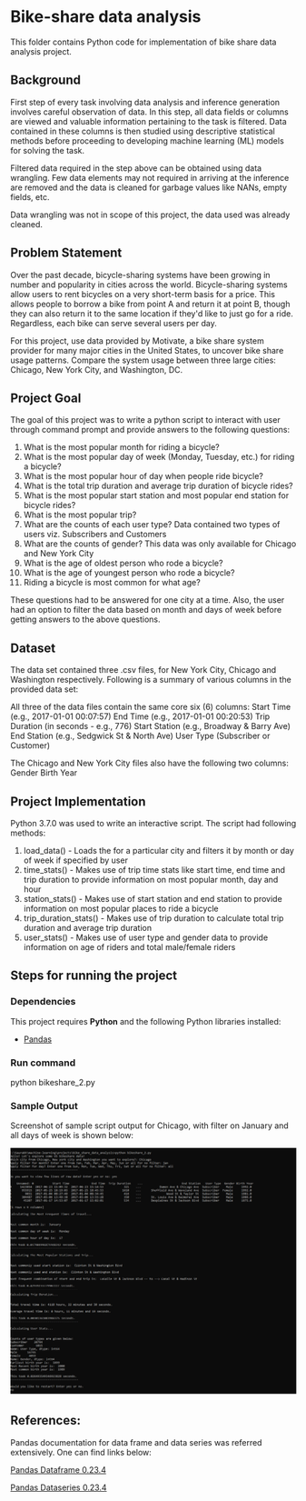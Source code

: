 # Bike-share data analysis

This folder contains Python code for implementation of bike share data analysis project.


## Background

First step of every task involving data analysis and inference generation involves careful observation of data. In this step, all data fields or columns are viewed and valuable information pertaining to the task is filtered. Data contained in these columns is then studied using descriptive statistical methods before proceeding to developing machine learning (ML) models for solving the task.

Filtered data required in the step above can be obtained using data wrangling. Few data elements may not required in arriving at the inference are removed and the data is cleaned for garbage values like NANs, empty fields, etc.

Data wrangling was not in scope of this project, the data used was already cleaned.
  

## Problem Statement

Over the past decade, bicycle-sharing systems have been growing in number and popularity in cities across the world. Bicycle-sharing systems allow users to rent bicycles on a very short-term basis for a price. This allows people to borrow a bike from point A and return it at point B, though they can also return it to the same location if they'd like to just go for a ride. Regardless, each bike can serve several users per day.

For this project, use data provided by Motivate, a bike share system provider for many major cities in the United States, to uncover bike share usage patterns. Compare the system usage between three large cities: Chicago, New York City, and Washington, DC.

## Project Goal

The goal of this project was to write a python script to interact with user through command prompt and provide answers to the following questions:

1. What is the most popular month for riding a bicycle?
2. What is the most popular day of week (Monday, Tuesday, etc.) for riding a bicycle?
3. What is the most popular hour of day when people ride bicycle?
4. What is the total trip duration and average trip duration of bicycle rides?
5. What is the most popular start station and most popular end station for bicycle rides?
6. What is the most popular trip?
7. What are the counts of each user type? Data contained two types of users viz. Subscribers and Customers
8. What are the counts of gender? This data was only available for Chicago and New York City
9. What is the age of oldest person who rode a bicycle?
10. What is the age of youngest person who rode a bicycle?
11. Riding a bicycle is most common for what age?

These questions had to be answered for one city at a time. Also, the user had an option to filter the data based on month and days of week before getting answers to the above questions.

## Dataset

The data set contained three .csv files, for New York City, Chicago and Washington respectively. Following is a summary of various columns in the provided data set:

All three of the data files contain the same core six (6) columns:
Start Time (e.g., 2017-01-01 00:07:57)
End Time (e.g., 2017-01-01 00:20:53)
Trip Duration (in seconds - e.g., 776)
Start Station (e.g., Broadway & Barry Ave)
End Station (e.g., Sedgwick St & North Ave)
User Type (Subscriber or Customer)

The Chicago and New York City files also have the following two columns:
Gender
Birth Year


## Project Implementation

Python 3.7.0 was used to write an interactive script. The script had following methods:

1. load_data() - Loads the for a particular city and filters it by month or day of week if specified by user
2. time_stats() - Makes use of trip time stats like start time, end time and trip duration to provide information on most popular month, day and hour
3. station_stats() - Makes use of start station and end station to provide information on most popular places to ride a bicycle
4. trip_duration_stats() - Makes use of trip duration to calculate total trip duration and average trip duration
5. user_stats() - Makes use of user type and gender data to provide information on age of riders and total male/female riders


## Steps for running the project

### Dependencies

This project requires **Python** and the following Python libraries installed:

- [Pandas](http://pandas.pydata.org/)

### Run command

python bikeshare_2.py

### Sample Output

Screenshot of sample script output for Chicago, with filter on January and all days of week is shown below:

![Sample output](https://raw.githubusercontent.com/sohonisaurabh/machine-learning/master/projects/bike_share_data_analysis/project-submission/sample-output.png)

## References:

Pandas documentation for data frame and data series was referred extensively. One can find links below:

[Pandas Dataframe 0.23.4](http://pandas.pydata.org/pandas-docs/version/0.23.4/generated/pandas.DataFrame.html)

[Pandas Dataseries 0.23.4](https://pandas.pydata.org/pandas-docs/version/0.23.4/generated/pandas.Series.html)
  
